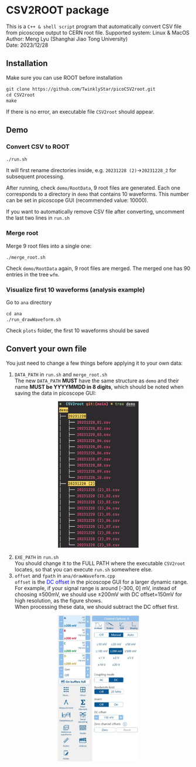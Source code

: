 # CSV2ROOT package
This is a `C++ & shell script` program that automatically convert CSV file from picoscope output to CERN root file.
Supported system: Linux & MacOS\
Author: Meng Lyu (Shanghai Jiao Tong University)\
Date: 2023/12/28

## Installation
Make sure you can use ROOT before installation

```
git clone https://github.com/TwinklyStar/picoCSV2root.git
cd CSV2root
make
```
If there is no error, an executable file `CSV2root` should appear.

## Demo
### Convert CSV to ROOT
```
./run.sh
```
It will first rename directories inside, e.g. `20231228 (2)`->`20231228_2` for subsequent processing.

After running, check `demo/RootData`, 9 root files are generated. Each one corresponds to a directory in `demo` that contains 10 waveforms.
This number can be set in picoscope GUI (recommended value: 10000).

If you want to automatically remove CSV file after converting, uncomment the last two lines in `run.sh`

### Merge root
Merge 9 root files into a single one:
```
./merge_root.sh
```
Check `demo/RootData` again, 9 root files are merged. The merged one has 90 entries in the tree `wfm`.

### Visualize first 10 waveforms (analysis example)
Go to `ana` directory
```
cd ana
./run_drawWaveform.sh
```
Check `plots` folder, the first 10 waveforms should be saved


## Convert your own file
You just need to change a few things before applying it to your own data:
1. `DATA_PATH` in `run.sh` and `merge_root.sh`\
The new `DATA_PATH` **MUST** have the same structure as `demo` and their name **MUST be YYYYMMDD in 8 digits**, which should be noted when saving the data in picoscope GUI:  
<div align=center><img src="figure/structure.png" height="400"></div>

2. `EXE_PATH` in `run.sh`  
You should change it to the FULL PATH where the executable `CSV2root` locates, so that you can execute `run.sh` somewhere else.
3. `offset` and `fpath` in `ana/drawWaveform.cpp`  
`offset` is the <font color=blue>DC offset</font> in the picoscope GUI for a larger dynamic range.  
For example, if your signal range is around [-300, 0] mV, instead of choosing $\pm500$mV, we should use $\pm200$mV with DC offset=150mV for high resolution, as the figure shows.  
When processing these data, we should subtract the DC offset first.  
<div align=center><img src="figure/offset.jpg" height="400"></div>